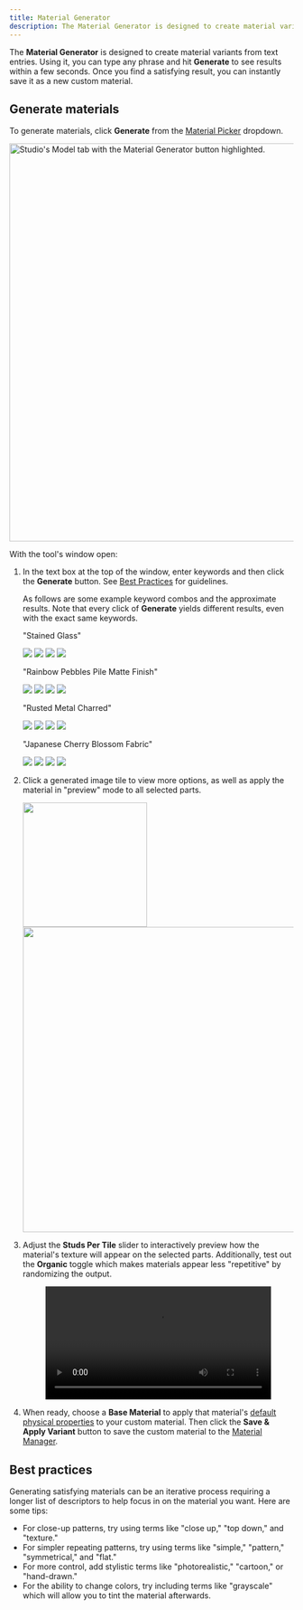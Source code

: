 ```yaml
---
title: Material Generator
description: The Material Generator is designed to create material variants from text entries.
---
```


The **Material Generator** is designed to create material variants from text entries. Using it, you can type any phrase and hit **Generate** to see results within a few seconds. Once you find a satisfying result, you can instantly save it as a new custom material.

## Generate materials

To generate materials, click **Generate** from the [Material Picker](../parts/materials.md#material-widget) dropdown.

<img src="../assets/studio/general/Model-Tab-Material-Generator.png" width="704" alt="Studio's Model tab with the Material Generator button highlighted." />

With the tool's window open:

1. In the text box at the top of the window, enter keywords and then click the **Generate** button. See [Best Practices](#best-practices) for guidelines.

   As follows are some example keyword combos and the approximate results. Note that every click of **Generate** yields different results, even with the exact same keywords.

   <Tabs>
   <TabItem label="Example 1">
      <p>"Stained Glass"</p>
      <GridContainer numColumns="4">
      <img src="../assets/modeling/materials/Material-Generator-Example-2D.jpg" />
      <img src="../assets/modeling/materials/Material-Generator-Example-2C.jpg" />
      <img src="../assets/modeling/materials/Material-Generator-Example-2A.jpg" />
      <img src="../assets/modeling/materials/Material-Generator-Example-2B.jpg" />
      </GridContainer>
   </TabItem>
   <TabItem label="Example 2">
      <p>"Rainbow Pebbles Pile Matte Finish"</p>
      <GridContainer numColumns="4">
      <img src="../assets/modeling/materials/Material-Generator-Example-1A.jpg" />
      <img src="../assets/modeling/materials/Material-Generator-Example-1B.jpg" />
      <img src="../assets/modeling/materials/Material-Generator-Example-1C.jpg" />
      <img src="../assets/modeling/materials/Material-Generator-Example-1D.jpg" />
      </GridContainer>
   </TabItem>
   <TabItem label="Example 3">
      <p>"Rusted Metal Charred"</p>
      <GridContainer numColumns="4">
      <img src="../assets/modeling/materials/Material-Generator-Example-3A.jpg" />
      <img src="../assets/modeling/materials/Material-Generator-Example-3B.jpg" />
      <img src="../assets/modeling/materials/Material-Generator-Example-3C.jpg" />
      <img src="../assets/modeling/materials/Material-Generator-Example-3D.jpg" />
      </GridContainer>
   </TabItem>
   <TabItem label="Example 4">
      <p>"Japanese Cherry Blossom Fabric"</p>
      <GridContainer numColumns="4">
      <img src="../assets/modeling/materials/Material-Generator-Example-4C.jpg" />
      <img src="../assets/modeling/materials/Material-Generator-Example-4B.jpg" />
      <img src="../assets/modeling/materials/Material-Generator-Example-4A.jpg" />
      <img src="../assets/modeling/materials/Material-Generator-Example-4D.jpg" />
      </GridContainer>
   </TabItem>
   </Tabs>

2. Click a generated image tile to view more options, as well as apply the material in "preview" mode to all selected parts.

   <Grid container spacing={2}>
   <Grid item><img src="../assets/modeling/materials/Material-Generator-Expanded-Options.png" width="220" /></Grid>
   <Grid item><img src="../assets/modeling/materials/Material-Generator-Preview-On-Part.jpg" width="540" /></Grid>
   </Grid>

3. Adjust the **Studs Per Tile** slider to interactively preview how the material's texture will appear on the selected parts. Additionally, test out the **Organic** toggle which makes materials appear less "repetitive" by randomizing the output.

   <figure>
   <video src="../assets/modeling/materials/Material-Generator-Preview.mp4" controls width="100%" alt="Adjustment of Studs Per Tile value and Organic toggle" />
   <figcaption>Adjustment of **Studs Per Tile** value and **Organic** toggle</figcaption>
   </figure>

4. When ready, choose a **Base Material** to apply that material's [default physical properties](../parts/materials.md#default-physical-properties) to your custom material. Then click the **Save & Apply Variant** button to save the custom material to the [Material Manager](../parts/materials.md#material-manager).

## Best practices

Generating satisfying materials can be an iterative process requiring a longer list of descriptors to help focus in on the material you want. Here are some tips:

- For close-up patterns, try using terms like "close&nbsp;up," "top down," and "texture."
- For simpler repeating patterns, try using terms like "simple," "pattern," "symmetrical," and "flat."
- For more control, add stylistic terms like "photorealistic," "cartoon," or "hand-drawn."
- For the ability to change colors, try including terms like "grayscale" which will allow you to tint the material afterwards.
